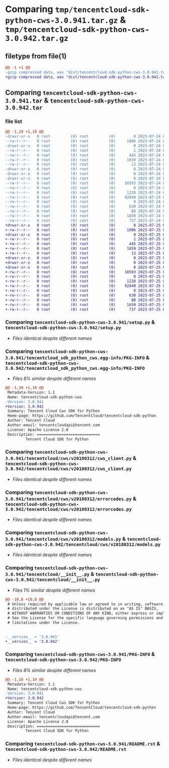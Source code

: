 # Comparing `tmp/tencentcloud-sdk-python-cws-3.0.941.tar.gz` & `tmp/tencentcloud-sdk-python-cws-3.0.942.tar.gz`

## filetype from file(1)

```diff
@@ -1 +1 @@
-gzip compressed data, was "dist/tencentcloud-sdk-python-cws-3.0.941.tar", last modified: Mon Jul 24 00:34:59 2023, max compression
+gzip compressed data, was "dist/tencentcloud-sdk-python-cws-3.0.942.tar", last modified: Tue Jul 25 04:15:51 2023, max compression
```

## Comparing `tencentcloud-sdk-python-cws-3.0.941.tar` & `tencentcloud-sdk-python-cws-3.0.942.tar`

### file list

```diff
@@ -1,19 +1,19 @@
-drwxr-xr-x   0 root         (0) root         (0)        0 2023-07-24 00:34:59.000000 tencentcloud-sdk-python-cws-3.0.941/
--rw-r--r--   0 root         (0) root         (0)     1006 2023-07-24 00:34:59.000000 tencentcloud-sdk-python-cws-3.0.941/setup.py
-drwxr-xr-x   0 root         (0) root         (0)        0 2023-07-24 00:34:59.000000 tencentcloud-sdk-python-cws-3.0.941/tencentcloud_sdk_python_cws.egg-info/
--rw-r--r--   0 root         (0) root         (0)        1 2023-07-24 00:34:59.000000 tencentcloud-sdk-python-cws-3.0.941/tencentcloud_sdk_python_cws.egg-info/dependency_links.txt
--rw-r--r--   0 root         (0) root         (0)      445 2023-07-24 00:34:59.000000 tencentcloud-sdk-python-cws-3.0.941/tencentcloud_sdk_python_cws.egg-info/SOURCES.txt
--rw-r--r--   0 root         (0) root         (0)     1659 2023-07-24 00:34:59.000000 tencentcloud-sdk-python-cws-3.0.941/tencentcloud_sdk_python_cws.egg-info/PKG-INFO
--rw-r--r--   0 root         (0) root         (0)       13 2023-07-24 00:34:59.000000 tencentcloud-sdk-python-cws-3.0.941/tencentcloud_sdk_python_cws.egg-info/top_level.txt
-drwxr-xr-x   0 root         (0) root         (0)        0 2023-07-24 00:34:59.000000 tencentcloud-sdk-python-cws-3.0.941/tencentcloud/
-drwxr-xr-x   0 root         (0) root         (0)        0 2023-07-24 00:34:59.000000 tencentcloud-sdk-python-cws-3.0.941/tencentcloud/cws/
-drwxr-xr-x   0 root         (0) root         (0)        0 2023-07-24 00:34:59.000000 tencentcloud-sdk-python-cws-3.0.941/tencentcloud/cws/v20180312/
--rw-r--r--   0 root         (0) root         (0)    18593 2023-07-24 00:34:59.000000 tencentcloud-sdk-python-cws-3.0.941/tencentcloud/cws/v20180312/cws_client.py
--rw-r--r--   0 root         (0) root         (0)        0 2023-07-24 00:34:59.000000 tencentcloud-sdk-python-cws-3.0.941/tencentcloud/cws/v20180312/__init__.py
--rw-r--r--   0 root         (0) root         (0)     1228 2023-07-24 00:34:59.000000 tencentcloud-sdk-python-cws-3.0.941/tencentcloud/cws/v20180312/errorcodes.py
--rw-r--r--   0 root         (0) root         (0)    92049 2023-07-24 00:34:59.000000 tencentcloud-sdk-python-cws-3.0.941/tencentcloud/cws/v20180312/models.py
--rw-r--r--   0 root         (0) root         (0)        0 2023-07-24 00:34:59.000000 tencentcloud-sdk-python-cws-3.0.941/tencentcloud/cws/__init__.py
--rw-r--r--   0 root         (0) root         (0)      630 2023-07-24 00:34:59.000000 tencentcloud-sdk-python-cws-3.0.941/tencentcloud/__init__.py
--rw-r--r--   0 root         (0) root         (0)       88 2023-07-24 00:34:59.000000 tencentcloud-sdk-python-cws-3.0.941/setup.cfg
--rw-r--r--   0 root         (0) root         (0)     1659 2023-07-24 00:34:59.000000 tencentcloud-sdk-python-cws-3.0.941/PKG-INFO
--rw-r--r--   0 root         (0) root         (0)      737 2023-07-24 00:34:59.000000 tencentcloud-sdk-python-cws-3.0.941/README.rst
+drwxr-xr-x   0 root         (0) root         (0)        0 2023-07-25 04:15:51.000000 tencentcloud-sdk-python-cws-3.0.942/
+-rw-r--r--   0 root         (0) root         (0)     1006 2023-07-25 04:15:51.000000 tencentcloud-sdk-python-cws-3.0.942/setup.py
+drwxr-xr-x   0 root         (0) root         (0)        0 2023-07-25 04:15:51.000000 tencentcloud-sdk-python-cws-3.0.942/tencentcloud_sdk_python_cws.egg-info/
+-rw-r--r--   0 root         (0) root         (0)        1 2023-07-25 04:15:51.000000 tencentcloud-sdk-python-cws-3.0.942/tencentcloud_sdk_python_cws.egg-info/dependency_links.txt
+-rw-r--r--   0 root         (0) root         (0)      445 2023-07-25 04:15:51.000000 tencentcloud-sdk-python-cws-3.0.942/tencentcloud_sdk_python_cws.egg-info/SOURCES.txt
+-rw-r--r--   0 root         (0) root         (0)     1659 2023-07-25 04:15:51.000000 tencentcloud-sdk-python-cws-3.0.942/tencentcloud_sdk_python_cws.egg-info/PKG-INFO
+-rw-r--r--   0 root         (0) root         (0)       13 2023-07-25 04:15:51.000000 tencentcloud-sdk-python-cws-3.0.942/tencentcloud_sdk_python_cws.egg-info/top_level.txt
+drwxr-xr-x   0 root         (0) root         (0)        0 2023-07-25 04:15:51.000000 tencentcloud-sdk-python-cws-3.0.942/tencentcloud/
+drwxr-xr-x   0 root         (0) root         (0)        0 2023-07-25 04:15:51.000000 tencentcloud-sdk-python-cws-3.0.942/tencentcloud/cws/
+drwxr-xr-x   0 root         (0) root         (0)        0 2023-07-25 04:15:51.000000 tencentcloud-sdk-python-cws-3.0.942/tencentcloud/cws/v20180312/
+-rw-r--r--   0 root         (0) root         (0)    18593 2023-07-25 04:15:51.000000 tencentcloud-sdk-python-cws-3.0.942/tencentcloud/cws/v20180312/cws_client.py
+-rw-r--r--   0 root         (0) root         (0)        0 2023-07-25 04:15:51.000000 tencentcloud-sdk-python-cws-3.0.942/tencentcloud/cws/v20180312/__init__.py
+-rw-r--r--   0 root         (0) root         (0)     1228 2023-07-25 04:15:51.000000 tencentcloud-sdk-python-cws-3.0.942/tencentcloud/cws/v20180312/errorcodes.py
+-rw-r--r--   0 root         (0) root         (0)    92049 2023-07-25 04:15:51.000000 tencentcloud-sdk-python-cws-3.0.942/tencentcloud/cws/v20180312/models.py
+-rw-r--r--   0 root         (0) root         (0)        0 2023-07-25 04:15:51.000000 tencentcloud-sdk-python-cws-3.0.942/tencentcloud/cws/__init__.py
+-rw-r--r--   0 root         (0) root         (0)      630 2023-07-25 04:15:51.000000 tencentcloud-sdk-python-cws-3.0.942/tencentcloud/__init__.py
+-rw-r--r--   0 root         (0) root         (0)       88 2023-07-25 04:15:51.000000 tencentcloud-sdk-python-cws-3.0.942/setup.cfg
+-rw-r--r--   0 root         (0) root         (0)     1659 2023-07-25 04:15:51.000000 tencentcloud-sdk-python-cws-3.0.942/PKG-INFO
+-rw-r--r--   0 root         (0) root         (0)      737 2023-07-25 04:15:51.000000 tencentcloud-sdk-python-cws-3.0.942/README.rst
```

### Comparing `tencentcloud-sdk-python-cws-3.0.941/setup.py` & `tencentcloud-sdk-python-cws-3.0.942/setup.py`

 * *Files identical despite different names*

### Comparing `tencentcloud-sdk-python-cws-3.0.941/tencentcloud_sdk_python_cws.egg-info/PKG-INFO` & `tencentcloud-sdk-python-cws-3.0.942/tencentcloud_sdk_python_cws.egg-info/PKG-INFO`

 * *Files 8% similar despite different names*

```diff
@@ -1,10 +1,10 @@
 Metadata-Version: 1.1
 Name: tencentcloud-sdk-python-cws
-Version: 3.0.941
+Version: 3.0.942
 Summary: Tencent Cloud Cws SDK for Python
 Home-page: https://github.com/TencentCloud/tencentcloud-sdk-python
 Author: Tencent Cloud
 Author-email: tencentcloudapi@tencent.com
 License: Apache License 2.0
 Description: ============================
         Tencent Cloud SDK for Python
```

### Comparing `tencentcloud-sdk-python-cws-3.0.941/tencentcloud/cws/v20180312/cws_client.py` & `tencentcloud-sdk-python-cws-3.0.942/tencentcloud/cws/v20180312/cws_client.py`

 * *Files identical despite different names*

### Comparing `tencentcloud-sdk-python-cws-3.0.941/tencentcloud/cws/v20180312/errorcodes.py` & `tencentcloud-sdk-python-cws-3.0.942/tencentcloud/cws/v20180312/errorcodes.py`

 * *Files identical despite different names*

### Comparing `tencentcloud-sdk-python-cws-3.0.941/tencentcloud/cws/v20180312/models.py` & `tencentcloud-sdk-python-cws-3.0.942/tencentcloud/cws/v20180312/models.py`

 * *Files identical despite different names*

### Comparing `tencentcloud-sdk-python-cws-3.0.941/tencentcloud/__init__.py` & `tencentcloud-sdk-python-cws-3.0.942/tencentcloud/__init__.py`

 * *Files 1% similar despite different names*

```diff
@@ -10,8 +10,8 @@
 # Unless required by applicable law or agreed to in writing, software
 # distributed under the License is distributed on an "AS IS" BASIS,
 # WITHOUT WARRANTIES OR CONDITIONS OF ANY KIND, either express or implied.
 # See the License for the specific language governing permissions and
 # limitations under the License.
 
 
-__version__ = '3.0.941'
+__version__ = '3.0.942'
```

### Comparing `tencentcloud-sdk-python-cws-3.0.941/PKG-INFO` & `tencentcloud-sdk-python-cws-3.0.942/PKG-INFO`

 * *Files 8% similar despite different names*

```diff
@@ -1,10 +1,10 @@
 Metadata-Version: 1.1
 Name: tencentcloud-sdk-python-cws
-Version: 3.0.941
+Version: 3.0.942
 Summary: Tencent Cloud Cws SDK for Python
 Home-page: https://github.com/TencentCloud/tencentcloud-sdk-python
 Author: Tencent Cloud
 Author-email: tencentcloudapi@tencent.com
 License: Apache License 2.0
 Description: ============================
         Tencent Cloud SDK for Python
```

### Comparing `tencentcloud-sdk-python-cws-3.0.941/README.rst` & `tencentcloud-sdk-python-cws-3.0.942/README.rst`

 * *Files identical despite different names*

